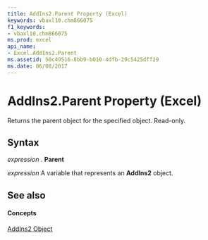 ```yaml
---
title: AddIns2.Parent Property (Excel)
keywords: vbaxl10.chm866075
f1_keywords:
- vbaxl10.chm866075
ms.prod: excel
api_name:
- Excel.AddIns2.Parent
ms.assetid: 50c49516-8bb9-b010-4dfb-29c5425dff29
ms.date: 06/08/2017
---
```



# AddIns2.Parent Property (Excel)

Returns the parent object for the specified object. Read-only.


## Syntax

 _expression_ . **Parent**

 _expression_ A variable that represents an **AddIns2** object.


## See also


#### Concepts


[AddIns2 Object](addins2-object-excel.md)

